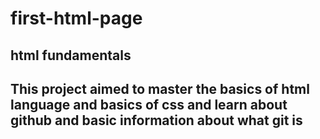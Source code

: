 # first-html-page
## html fundamentals
## This project aimed to master the basics of html language and basics of css and learn about github and basic information about what git is
